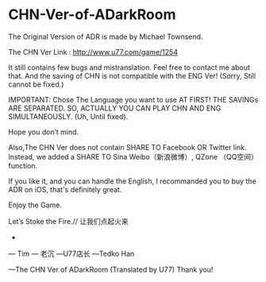 CHN-Ver-of-ADarkRoom
====================


The Original Version of ADR is made by Michael Townsend.


The CHN Ver Link : http://www.u77.com/game/1254


It still contains few bugs and mistranslation. Feel free to contact me about that. And the saving of CHN is not compatible with the ENG Ver! (Sorry, Still cannot be fixed.)
 
IMPORTANT: Chose The Language you want to use AT FIRST! 
THE SAVINGs ARE SEPARATED. 
SO, ACTUALLY  YOU CAN PLAY CHN AND ENG SIMULTANEOUSLY. (Uh, Until fixed).

Hope you don’t mind.

Also,The CHN Ver does not contain SHARE TO Facebook OR Twitter link.
Instead, we added a SHARE TO Sina Weibo（新浪微博）, QZone （QQ空间）function.


If you like it, and you can handle the English, I recommanded you to buy the ADR on iOS, that's definitely great.


Enjoy the Game.

Let’s Stoke the Fire.// 让我们点起火来



*

— Tim
— 老沉 
—U77店长 
—Tedko Han


—The CHN Ver of ADarkRoom (Translated by U77)
Thank you!

